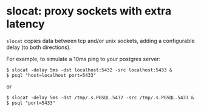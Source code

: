 # slocat: proxy sockets with extra latency

`slocat` copies data between tcp and/or unix sockets, adding a configurable
delay (to both directions).

For example, to simulate a 10ms ping to your postgres server:

```
$ slocat -delay 5ms -dst localhost:5432 -src localhost:5433 &
$ psql "host=localhost port=5433"
```

or

```
$ slocat -delay 5ms -dst /tmp/.s.PGSQL.5432 -src /tmp/.s.PGSQL.5433 &
$ psql "port=5433"
```
